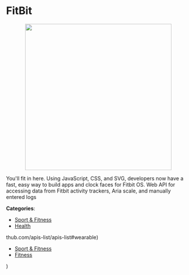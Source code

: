 # FitBit
<p align="center">
    <img width="400" src="https://raw.githubusercontent.com/apis-list/apis-list/apis/fitbit/logo_256x256.png" />
</p>

You'll fit in here. Using JavaScript, CSS, and SVG, developers now have a fast, easy way to build apps and clock faces for Fitbit OS. Web API for accessing data from Fitbit activity trackers, Aria scale, and manually entered logs



**Categories**:
- [Sport & Fitness](https://github.com/apis-list/apis-list#sport-and-fitness)
- [Health](https://github.com/apis-list/apis-list#health)



thub.com/apis-list/apis-list#wearable)
- [Sport & Fitness](https://github.com/apis-list/apis-list#sport-and-fitness)
- [Fitness](https://github.com/apis-list/apis-list#fitness)



)



